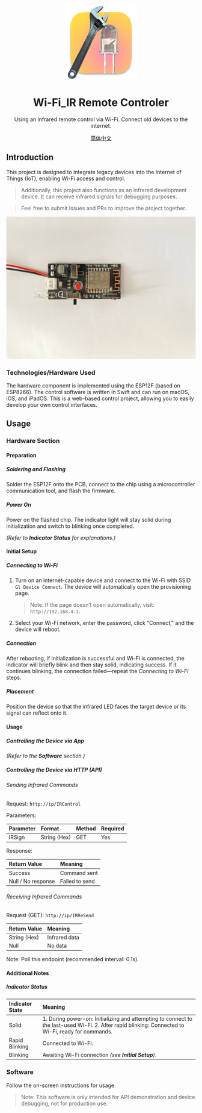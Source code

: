 <div align='center'>
  <img src='./imgs/icon.png' style='width:200px'/>
  <h1>Wi-Fi_IR Remote Controler</h1>
  <p>Using an infrared remote control via Wi-Fi. Connect old devices to the internet.</p>
  <a href='./docs/cn_zh.md'>简体中文</a>
</div>



## Introduction

This project is designed to integrate legacy devices into the Internet of Things (IoT), enabling Wi-Fi access and control.

> Additionally, this project also functions as an infrared development device. It can receive infrared signals for debugging purposes.

> Feel free to submit Issues and PRs to improve the project together.

![img1](./imgs/img1.jpeg)

### Technologies/Hardware Used

The hardware component is implemented using the ESP12F (based on ESP8266). The control software is written in Swift and can run on macOS, iOS, and iPadOS. This is a web-based control project, allowing you to easily develop your own control interfaces.

## Usage

### Hardware Section

#### Preparation

##### Soldering and Flashing

Solder the ESP12F onto the PCB, connect to the chip using a microcontroller communication tool, and flash the firmware.

##### Power On

Power on the flashed chip. The indicator light will stay solid during initialization and switch to blinking once completed.

*(Refer to **Indicator Status** for explanations.)*

#### Initial Setup

##### Connecting to Wi-Fi

1. Turn on an internet-capable device and connect to the Wi-Fi with SSID `Gl Device Connect`. The device will automatically open the provisioning page.

   > Note: If the page doesn’t open automatically, visit: `http://192.168.4.1`.

2. Select your Wi-Fi network, enter the password, click "Connect," and the device will reboot.

##### Connection

After rebooting, if initialization is successful and Wi-Fi is connected, the indicator will briefly blink and then stay solid, indicating success. If it continues blinking, the connection failed—repeat the *Connecting to Wi-Fi* steps.

##### Placement

Position the device so that the infrared LED faces the target device or its signal can reflect onto it.

#### Usage

##### Controlling the Device via App

*(Refer to the **Software** section.)*

##### Controlling the Device via HTTP (API)

###### Sending Infrared Commands

Request: `http://ip/IRControl`

Parameters:

| Parameter | Format       | Method | Required |
| :-------- | :----------- | :----- | :------- |
| IRSign    | String (Hex) | GET    | Yes      |

Response:

| Return Value       | Meaning        |
| :----------------- | :------------- |
| Success            | Command sent   |
| Null / No response | Failed to send |

###### Receiving Infrared Commands

Request (GET): `http://ip/IRReSend`

| Return Value | Meaning       |
| :----------- | :------------ |
| String (Hex) | Infrared data |
| Null         | No data       |

Note: Poll this endpoint (recommended interval: 0.1s).

#### Additional Notes

##### Indicator Status

| Indicator State | Meaning                                                      |
| :-------------- | :----------------------------------------------------------- |
| Solid           | 1. During power-on: Initializing and attempting to connect to the last-used Wi-Fi. 2. After rapid blinking: Connected to Wi-Fi, ready for commands. |
| Rapid Blinking  | Connected to Wi-Fi.                                          |
| Blinking        | Awaiting Wi-Fi connection *(see **Initial Setup**)*.         |

### Software

Follow the on-screen instructions for usage.

> Note: This software is only intended for API demonstration and device debugging, not for production use.